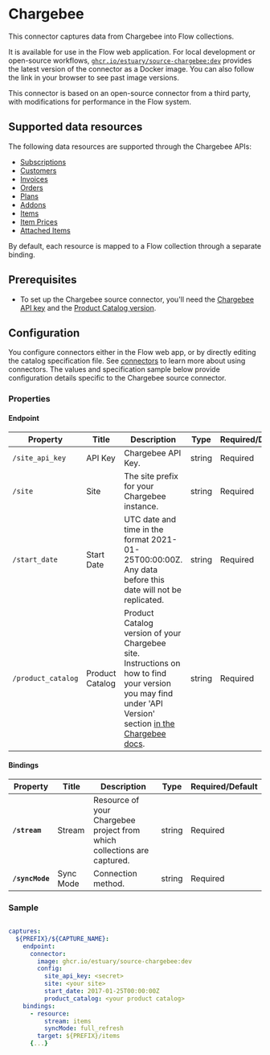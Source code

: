 
# Chargebee

This connector captures data from Chargebee into Flow collections.

It is available for use in the Flow web application. For local development or open-source workflows, [`ghcr.io/estuary/source-chargebee:dev`](https://ghcr.io/estuary/source-chargebee:dev) provides the latest version of the connector as a Docker image. You can also follow the link in your browser to see past image versions.

This connector is based on an open-source connector from a third party, with modifications for performance in the Flow system.

## Supported data resources

The following data resources are supported through the Chargebee APIs:

* [Subscriptions](https://apidocs.chargebee.com/docs/api/subscriptions?prod_cat_ver=2#list_subscriptions)
* [Customers](https://apidocs.chargebee.com/docs/api/customers?prod_cat_ver=2#list_customers)
* [Invoices](https://apidocs.chargebee.com/docs/api/invoices?prod_cat_ver=2#list_invoices)
* [Orders](https://apidocs.chargebee.com/docs/api/orders?prod_cat_ver=2#list_orders)
* [Plans](https://apidocs.chargebee.com/docs/api/plans?prod_cat_ver=1&lang=curl#list_plans)
* [Addons](https://apidocs.chargebee.com/docs/api/addons?prod_cat_ver=1&lang=curl#list_addons)
* [Items](https://apidocs.chargebee.com/docs/api/items?prod_cat_ver=2#list_items)
* [Item Prices](https://apidocs.chargebee.com/docs/api/item_prices?prod_cat_ver=2#list_item_prices)
* [Attached Items](https://apidocs.chargebee.com/docs/api/attached_items?prod_cat_ver=2#list_attached_items)

By default, each resource is mapped to a Flow collection through a separate binding.

## Prerequisites

* To set up the Chargebee source connector, you'll need the [Chargebee API key](https://apidocs.chargebee.com/docs/api?prod_cat_ver=2#api_authentication) and the [Product Catalog version](https://apidocs.chargebee.com/docs/api?prod_cat_ver=2).

## Configuration

You configure connectors either in the Flow web app, or by directly editing the catalog specification file.
See [connectors](../../../concepts/connectors.md#using-connectors) to learn more about using connectors. The values and specification sample below provide configuration details specific to the Chargebee source connector.

### Properties

#### Endpoint

| Property | Title | Description | Type | Required/Default |
|---|---|---|---|---|
| `/site_api_key` | API Key | Chargebee API Key. | string | Required |
| `/site` | Site | The site prefix for your Chargebee instance. | string | Required |
| `/start_date` | Start Date | UTC date and time in the format 2021-01-25T00:00:00Z. Any data before this date will not be replicated. | string | Required |
| `/product_catalog` | Product Catalog | Product Catalog version of your Chargebee site. Instructions on how to find your version you may find under 'API Version' section [in the Chargebee docs](https://apidocs.chargebee.com/docs/api/versioning?prod_cat_ver=2). | string | Required |

#### Bindings

| Property | Title | Description | Type | Required/Default |
|---|---|---|---|---|
| **`/stream`** | Stream | Resource of your Chargebee project from which collections are captured. | string | Required |
| **`/syncMode`** | Sync Mode | Connection method. | string | Required |

### Sample

```yaml

captures:
  ${PREFIX}/${CAPTURE_NAME}:
    endpoint:
      connector:
        image: ghcr.io/estuary/source-chargebee:dev
        config:
          site_api_key: <secret>
          site: <your site>
          start_date: 2017-01-25T00:00:00Z
          product_catalog: <your product catalog>
    bindings:
      - resource:
          stream: items
          syncMode: full_refresh
        target: ${PREFIX}/items
      {...}
```
